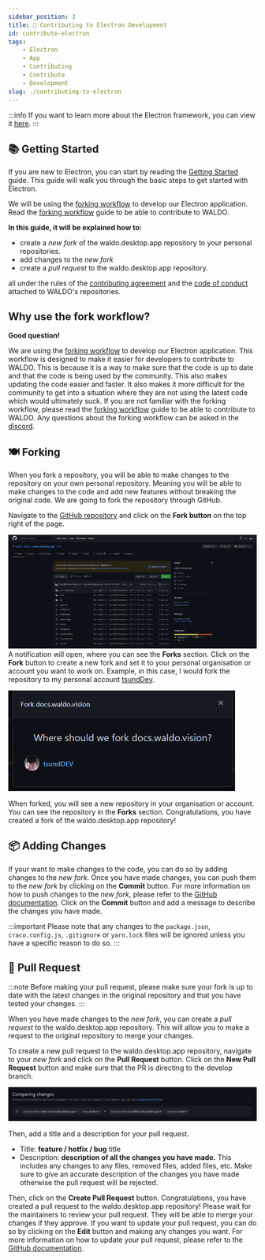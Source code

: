 ```yaml
---
sidebar_position: 3
title: 💖 Contributing to Electron Development
id: contribute-electron
tags:
    - Electron
    - App
    - Contributing
    - Contribute
    - Development
slug: ./contributing-to-electron
---
```


:::info
If you want to learn more about the Electron framework, you can view it [here](https://electronjs.org).
:::

## 📚 Getting Started

If you are new to Electron, you can start by reading the [Getting Started](https://electronjs.org/docs/tutorial/getting-started) guide. This guide will walk you through the basic steps to get started with Electron. 

We will be using the [forking workflow](https://www.atlassian.com/git/tutorials/comparing-workflows/forking-workflow) to develop our Electron application. Read the [forking workflow](https://www.atlassian.com/git/tutorials/comparing-workflows/forking-workflow) guide to be able to contribute to WALDO.

**In this guide, it will be explained how to:**

- create a *new fork* of the waldo.desktop.app repository to your personal repositories.
- add changes to the *new fork*
- create a *pull request* to the waldo.desktop.app repository.

all under the rules of the [contributing agreement](https://docs.waldo.vision/docs/contributing/) and the [code of conduct](https://docs.waldo.vision/docs/contributing#code-of-conduct) attached to WALDO's repositories.

## Why use the fork workflow?

**Good question!**

We are using the [forking workflow](https://www.atlassian.com/git/tutorials/comparing-workflows/forking-workflow) to develop our Electron application. This workflow is designed to make it easier for developers to contribute to WALDO. This is because it is a way to make sure that the code is up to date and that the code is being used by the community. This also makes updating the code easier and faster. It also makes it more difficult for the community to get into a situation where they are not using the latest code which would ultimately suck. If you are not familiar with the forking workflow, please read the [forking workflow](https://www.atlassian.com/git/tutorials/comparing-workflows/forking-workflow) guide to be able to contribute to WALDO. Any questions about the forking workflow can be asked in the [discord](https://bit.ly/3mqDTV0).

## 🍽️ Forking

When you fork a repository, you will be able to make changes to the repository on your own personal repository. Meaning you will be able to make changes to the code and add new features without breaking the original code. We are going to fork the repository through GitHub. 

Navigate to the [GitHub repository](https://github.com/waldo-vision/waldo.desktop.app) and click on the **Fork button** on the top right of the page.

![GitHub Forking](/img/forking-ss.png) 
A notification will open, where you can see the **Forks** section. Click on the **Fork** button to create a new fork and set it to your personal organisation or account you want to work on. Example, in this case, I would fork the repository to my personal account [tsundDev](https://github.com/tsundDev).

![GitHub Forking](/img/forking-not-ss.png)

When forked, you will see a new repository in your organisation or account. You can see the repository in the **Forks** section. Congratulations, you have created a fork of the waldo.desktop.app repository! 

## 📦 Adding Changes

If your want to make changes to the code, you can do so by adding changes to the *new fork*. Once you have made changes, you can push them to the *new fork* by clicking on the **Commit** button. For more information on how to push changes to the *new fork*, please refer to the [GitHub documentation](https://help.github.com/en/articles/using-git-commands-to-manage-your-repository-and-files). Click on the **Commit** button and add a message to describe the changes you have made.

:::important
Please note that any changes to the `package.json`, `craco.config.js`, `.gitignore` or `yarn.lock` files will be ignored unless you have a specific reason to do so. 
:::

## 📌 Pull Request

:::note
Before making your pull request, please make sure your fork is up to date with the latest changes in the original repository and that you have tested your changes. 
:::

When you have made changes to the *new fork*, you can create a *pull request* to the waldo.desktop.app repository. This will allow you to make a request to the original repository to merge your changes. 

To create a new pull request to the waldo.desktop.app repository, navigate to your *new fork* and click on the **Pull Request** button. Click on the **New Pull Request** button and make sure that the PR is directing to the develop branch. 

![PR](/img/pr-branch-ss.png)

Then, add a title and a description for your pull request.

- Title: **feature / hotfix / bug** title
- Description: **description of all the changes you have made.** This includes any changes to any files, removed files, added files, etc. Make sure to give an accurate description of the changes you have made otherwise the pull request will be rejected.

Then, click on the **Create Pull Request** button.
Congratulations, you have created a pull request to the waldo.desktop.app repository! Please wait for the maintainers to review your pull request. They will be able to merge your changes if they approve. If you want to update your pull request, you can do so by clicking on the **Edit** button and making any changes you want. For more information on how to update your pull request, please refer to the [GitHub documentation](https://help.github.com/en/articles/about-pull-requests). 
